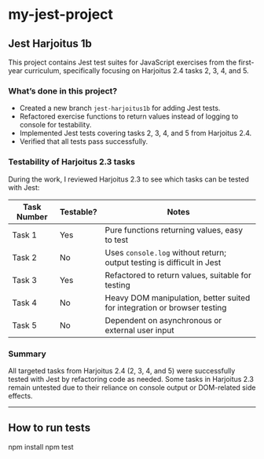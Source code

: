 # my-jest-project

## Jest Harjoitus 1b

This project contains Jest test suites for JavaScript exercises from the first-year curriculum, specifically focusing on Harjoitus 2.4 tasks 2, 3, 4, and 5.

### What’s done in this project?

- Created a new branch `jest-harjoitus1b` for adding Jest tests.
- Refactored exercise functions to return values instead of logging to console for testability.
- Implemented Jest tests covering tasks 2, 3, 4, and 5 from Harjoitus 2.4.
- Verified that all tests pass successfully.

### Testability of Harjoitus 2.3 tasks

During the work, I reviewed Harjoitus 2.3 to see which tasks can be tested with Jest:

| Task Number | Testable? | Notes                                             |
|-------------|-----------|--------------------------------------------------|
| Task 1      | Yes       | Pure functions returning values, easy to test    |
| Task 2      | No        | Uses `console.log` without return; output testing is difficult in Jest |
| Task 3      | Yes       | Refactored to return values, suitable for testing|
| Task 4      | No        | Heavy DOM manipulation, better suited for integration or browser testing |
| Task 5      | No        | Dependent on asynchronous or external user input |

### Summary

All targeted tasks from Harjoitus 2.4 (2, 3, 4, and 5) were successfully tested with Jest by refactoring code as needed. Some tasks in Harjoitus 2.3 remain untested due to their reliance on console output or DOM-related side effects.

---

## How to run tests

npm install
npm test
